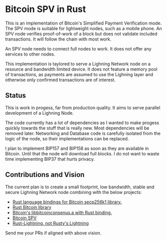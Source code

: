 # Bitcoin SPV in Rust
This is an implementation of Bitcoin's Simplified Payment Verification mode. The SPV mode is suitable for lightweight nodes, such as a mobile phone. An SPV node verifies proof-of-work of a block but does not validate included transactions. It will follow the chain with most work.

An SPV node needs to connect full nodes to work. It does not offer any services to other nodes.

This implementation is taylored to serve a Lighning Network node on a resource and bandwidth limited device. It does not feature a memory pool of transactions, as payments are assumed to use the Lighning layer and otherwise only confirmed transactions are of interest.

## Status
This is work in progess, far from production quality. It aims to serve parallel development of a Lighning Node.

The code currently has a lot of dependencies as I wanted to make progess quickly towards the stuff that is really new. Most dependencies will be removed later.  Networking and Database code is carefully isolated from the logic of the node, so their implementations can be replaced.

I plan to implement BIP157 and BIP158 as soon as they are available in Bitcoin. Until that the node will download full blocks. I do not want to waste time implementing BIP37 that hurts privacy.

## Contributions and Vision
The current plan is to create a small footprint, low bandwidth, stable and secure Lighning Network node combining with the below projects:

* [Rust language bindings for Bitcoin secp256k1 library.](https://github.com/apoelstra/rust-secp256k1)
* [Rust Bitcoin library](https://github.com/apoelstra/rust-bitcoin)
* [Bitcoin's libbitcoinconsenus.a with Rust binding.](https://github.com/tamasblummer/rust-bitcoinconsensus)
* [Bitcoin SPV](https://github.com/tamasblummer/bitcoin-spv)
* [Rust-Lightning, not Rusty's Lightning](https://github.com/tamasblummer/rust-lightning)

Send me your PRs if aligned with above vision.